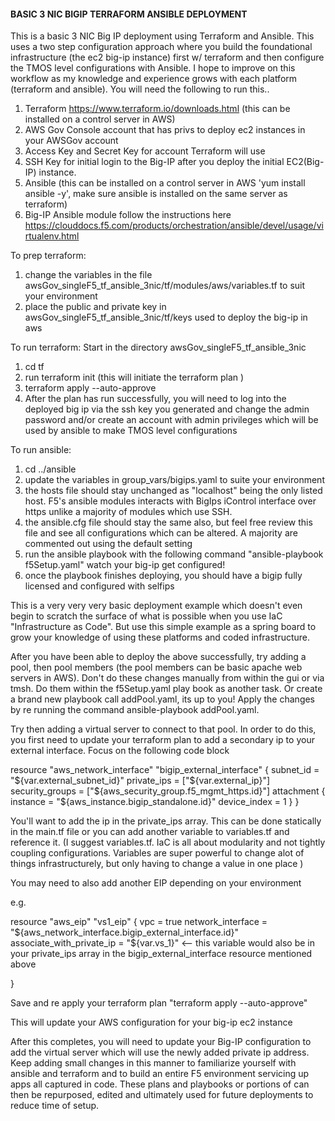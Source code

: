 #### BASIC 3 NIC BIGIP TERRAFORM ANSIBLE DEPLOYMENT ###

This is a basic 3 NIC Big IP deployment using Terraform and Ansible. This uses a two step configuration approach where you build the foundational infrastructure (the ec2 big-ip instance) first w/ terraform and then configure the TMOS level configurations with Ansible.  I hope to improve on this workflow as my knowledge and experience grows with each platform (terraform and ansible). You will need the following to run this..

1. Terraform https://www.terraform.io/downloads.html (this can be installed on a control server in AWS)
2. AWS Gov Console account that has privs to deploy ec2 instances in your AWSGov account
3. Access Key and Secret Key for account Terraform will use
4. SSH Key for initial login to the Big-IP after you deploy the initial EC2(Big-IP) instance.
5. Ansible (this can be installed on a control server in AWS 'yum install ansible -y', make sure ansible is installed  on the same server as terraform)
6. Big-IP Ansible module follow the instructions here https://clouddocs.f5.com/products/orchestration/ansible/devel/usage/virtualenv.html

To prep terraform:
1. change the variables in the file  awsGov_singleF5_tf_ansible_3nic/tf/modules/aws/variables.tf to suit your environment
2. place the public and  private key in awsGov_singleF5_tf_ansible_3nic/tf/keys used to deploy the big-ip in aws

To run terraform:
Start in the directory awsGov_singleF5_tf_ansible_3nic
1. cd tf
2. run terraform init (this will initiate the terraform plan )
3. terraform apply --auto-approve
4. After the plan has run successfully, you will need to log into the deployed big ip via the ssh key you generated and change the admin password and/or create an account with admin privileges which will be used by ansible to make TMOS level configurations

To run ansible:
1. cd ../ansible
2. update the variables in group_vars/bigips.yaml to suite your environment
3. the hosts file should stay unchanged as "localhost" being the only listed host.  F5's ansible modules interacts with BigIps iControl interface over https unlike a majority of modules which use SSH.
4. the ansible.cfg file should stay the same also, but feel free review this file and see all configurations which can be altered.  A majority are commented out using the default setting
5. run the ansible playbook with the following command "ansible-playbook f5Setup.yaml" watch your big-ip get configured!
6. once the playbook finishes deploying, you should have a bigip fully licensed and configured with selfips


This is a very very very basic deployment example which doesn't even begin to scratch the surface of what is possible when you use IaC "Infrastructure as Code".  But use this simple example as a spring board to grow your knowledge of using these platforms and coded infrastructure.  

After you have been able to deploy the above successfully, try adding a pool, then pool members (the pool members can be basic apache web servers in AWS).  Don't do these changes manually from within the gui or via tmsh.  Do them within the f5Setup.yaml  play book as another task.  Or create a brand new playbook call addPool.yaml, its up to you!  Apply  the changes by re running the command ansible-playbook addPool.yaml.  

Try then adding a virtual server to connect to that pool.  In order to do this, you first need to update your terraform plan to add a secondary ip to your external interface.   Focus on the following  code block

resource "aws_network_interface" "bigip_external_interface" {
  subnet_id       = "${var.external_subnet_id}"
  private_ips     = ["${var.external_ip}"]
  security_groups = ["${aws_security_group.f5_mgmt_https.id}"]
  attachment {
    instance     = "${aws_instance.bigip_standalone.id}"
    device_index = 1
  }
}

You'll want to add the  ip in the  private_ips array.  This can be  done statically in the main.tf file or you can add another variable to  variables.tf  and reference  it.  (I suggest variables.tf.  IaC is all about modularity and not tightly coupling configurations.  Variables are super powerful to change alot of things infrastructurely, but only having to change a value in one place )

You may need to also add another EIP depending on your environment

e.g.

resource "aws_eip" "vs1_eip" {
  vpc      = true
  network_interface         = "${aws_network_interface.bigip_external_interface.id}"
  associate_with_private_ip = "${var.vs_1}" <-- this variable would also be in your private_ips array in the bigip_external_interface resource mentioned above

}

Save and re apply your terraform plan "terraform apply --auto-approve"

This will update your AWS configuration for your big-ip ec2 instance

After this completes, you will need to update your Big-IP configuration to add the virtual server which will use the newly added private ip address.  Keep adding small changes in this manner to familiarize yourself with ansible and terraform and to build an entire F5 environment servicing up apps all captured in code.  These plans and playbooks or portions of can then be repurposed, edited and ultimately used for future deployments to reduce time of setup.
